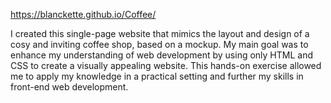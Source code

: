https://blanckette.github.io/Coffee/

I created this single-page website that mimics the layout and design of a cosy and inviting coffee shop, based on a mockup. My main goal was to enhance my understanding of web development by using only HTML and CSS to create a visually appealing website. This hands-on exercise allowed me to apply my knowledge in a practical setting and further my skills in front-end web development.
